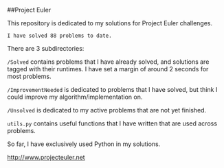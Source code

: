 ##Project Euler

This repository is dedicated to my solutions for Project Euler challenges.

```
I have solved 88 problems to date.
```

There are 3 subdirectories:

`/Solved` contains problems that I have already solved, and solutions are tagged with their runtimes. I have set a margin of around 2 seconds for most problems.

`/ImprovementNeeded` is dedicated to problems that I have solved, but think I could improve my algorithm/implementation on.

`/Unsolved` is dedicated to my active problems that are not yet finished.

`utils.py` contains useful functions that I have written that are used across problems.

So far, I have exclusively used Python in my solutions.

http://www.projecteuler.net
